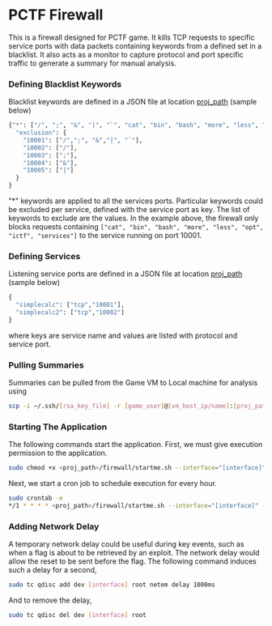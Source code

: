 # PCTF Firewall

This is a firewall designed for PCTF game. It kills TCP requests to specific service ports with data packets containing keywords from a defined set in a blacklist. It also acts as a monitor to capture protocol and port specific traffic to generate a summary for manual analysis.

### Defining Blacklist Keywords
Blacklist keywords are defined in a JSON file at location [proj_path](resources/bl_keywords.json) (sample below)
```python
{"*": ["/", ";", "&", "|", "`", "cat", "bin", "bash", "more", "less", "opt", "ictf", "services"],
  "exclusion": {
    "10001": ["/",";", "&","|", "`"],
    "10002": ["/"],
    "10003": [";"],
    "10004": ["&"],
    "10005": ["|"]
  }
}
```
"\*" keywords are applied to all the services ports. Particular keywords could be excluded per service, defined with the service port as key. The list of keywords to exclude are the values. In the example above, the firewall only blocks requests containing `["cat", "bin", "bash", "more", "less", "opt", "ictf", "services"]` to the service running on port 10001.

### Defining Services
Listening service ports are defined in a JSON file at location [proj_path](resources/services.json) (sample below)
```python
{
  "simplecalc": ["tcp","10001"],
  "simplecalc2": ["tcp","10002"]
}
```
where keys are service name and values are listed with protocol and service port.

### Pulling Summaries 

Summaries can be pulled from the Game VM to Local machine for analysis using 

```bash
scp -i ~/.ssh/[rsa_key_file] -r [game_user]@[vm_host_ip/name]:[proj_path]/firewall/summary_logs  /path/to/local/machine/pctf/summary_logs
```

### Starting The Application

The following commands start the application. First, we must give execution permission to the application.

```bash
sudo chmod +x <proj_path>/firewall/startme.sh --interface="[interface]" --prj_path="[proj_path]/firewall"
```

Next, we start a cron job to schedule execution for every hour.

```bash
sudo crontab -e
*/1 * * * * <proj_path>/firewall/startme.sh --interface="[interface]" --prj_path="[proj_path]/firewall"
```

### Adding Network Delay

A temporary network delay could be useful during key events, such as when a flag is about to be retrieved by an exploit. The network delay would allow the reset to be sent before the flag. The following command induces such a delay for a second,

```bash
sudo tc qdisc add dev [interface] root netem delay 1000ms
```

And to remove the delay,

```bash
sudo tc qdisc del dev [interface] root
```
